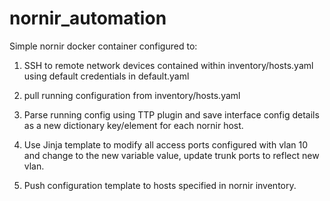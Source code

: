 # nornir_automation

Simple nornir docker container configured to:

1. SSH to remote network devices contained within inventory/hosts.yaml using default credentials in default.yaml

2. pull running configuration from inventory/hosts.yaml

3. Parse running config using TTP plugin and save interface config details as a new dictionary key/element for each nornir host.

4. Use Jinja template to modify all access ports configured with vlan 10 and change to the new variable value, update trunk ports to reflect new vlan.

5. Push configuration template to hosts specified in nornir inventory.
